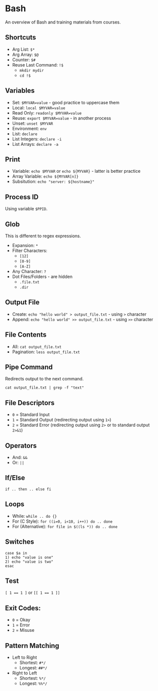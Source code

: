 # Bash
An overview of Bash and training materials from courses.

## Shortcuts
* Arg List: `$*`
* Arg Array: `$@`
* Counter: `$#`
* Reuse Last Command: `!$`
  * `mkdir mydir`
  * `cd !$`

## Variables
* Set: `$MYVAR=value` - good practice to uppercase them
* Local: `local $MYVAR=value`
* Read Only: `readonly $MYVAR=value`
* Reuse: `export $MYVAR=value` - in another process
* Unset: `unset $MYVAR`
* Environment: `env`
* List: `declare`
* List Integers: `declare -i`
* List Arrays: `declare -a`

## Print
* Variable: `echo $MYVAR` or `echo ${MYVAR}` - latter is better practice
* Array Variable: `echo ${MYVAR[n]}`
* Subsitution: `echo "server: ${hostname}"`

## Process ID
Using variable `$PPID`.

## Glob
This is different to regex expressions.
* Expansion: `*`
* Filter Characters:
  * `[12]`
  * `[0-9]`
  * `[A-Z]`
* Any Character: `?`
* Dot Files/Folders - are hidden
  * `.file.txt`
  * `.dir`

## Output File
* Create: `echo "hello world" > output_file.txt` - using `>` character
* Append: `echo "hello world" >> output_file.txt` - using `>>` character

## File Contents
* All: `cat output_file.txt`
* Pagination: `less output_file.txt`

## Pipe Command
Redirects output to the next command.

`cat output_file.txt | grep -f "text"`

## File Descriptors
* `0` = Standard Input
* `1` = Standard Output (redirecting output using `1>`)
* `2` = Standard Error (redirecting output using `2>` or to standard output `2>&1`)

## Operators
* And: `&&`
* Or: `||`

## If/Else
`if .. then .. else fi`

## Loops
* While: `while .. do {}`
* For (C Style): `for ((i=0, i<10, i++)) do .. done`
* For (Alternative): `for file in $((ls *)) do .. done`

## Switches
```
case $a in
1) echo "value is one"
2) echo "value is two"
esac
```

## Test
`[ 1 == 1 ]` or `[[ 1 == 1 ]]`

## Exit Codes:
* `0` = Okay
* `1` = Error
* `2` = Misuse

## Pattern Matching
* Left to Right
  * Shortest: `#*/`
  * Longest: `##*/`
* Right to Left
  * Shortest: `%*/`
  * Longest: `%%*/`